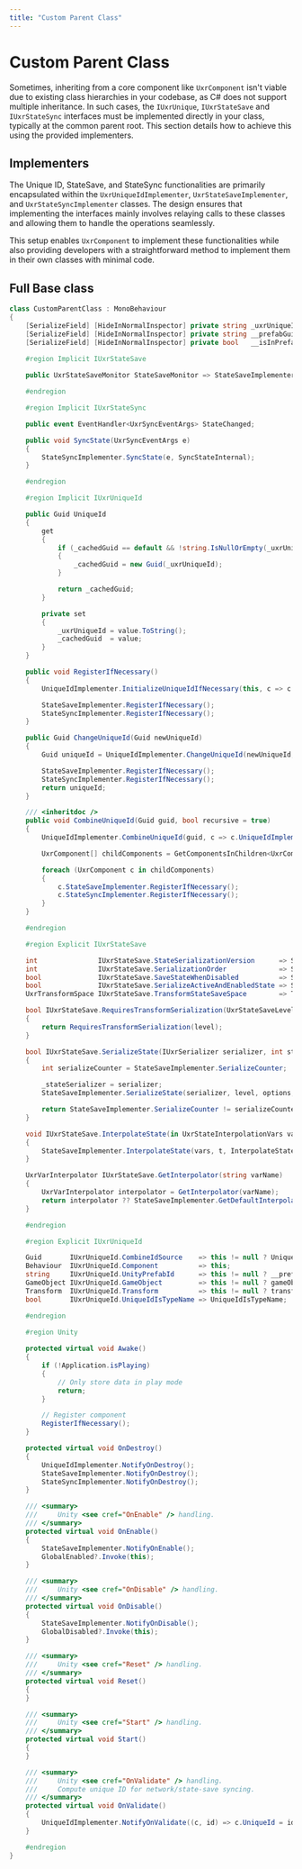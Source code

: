 ```yaml
---
title: "Custom Parent Class"
---
```


# Custom Parent Class

Sometimes, inheriting from a core component like `UxrComponent` isn't viable due to existing class hierarchies in your codebase, as C# does not support multiple inheritance. In such cases, the `IUxrUnique`, `IUxrStateSave` and `IUxrStateSync` interfaces must be implemented directly in your class, typically at the common parent root. This section details how to achieve this using the provided implementers.

## Implementers

The Unique ID, StateSave, and StateSync functionalities are primarily encapsulated within the `UxrUniqueIdImplementer`, `UxrStateSaveImplementer`, and `UxrStateSyncImplementer` classes. The design ensures that implementing the interfaces mainly involves relaying calls to these classes and allowing them to handle the operations seamlessly.

This setup enables `UxrComponent` to implement these functionalities while also providing developers with a straightforward method to implement them in their own classes with minimal code.

## Full Base class

```c#
class CustomParentClass : MonoBehaviour
{
	[SerializeField] [HideInNormalInspector] private string _uxrUniqueId = string.Empty;
	[SerializeField] [HideInNormalInspector] private string __prefabGuid = string.Empty;
	[SerializeField] [HideInNormalInspector] private bool   __isInPrefab;
	
	#region Implicit IUxrStateSave

	public UxrStateSaveMonitor StateSaveMonitor => StateSaveImplementer.Monitor;

	#endregion

	#region Implicit IUxrStateSync

	public event EventHandler<UxrSyncEventArgs> StateChanged;

	public void SyncState(UxrSyncEventArgs e)
	{
		StateSyncImplementer.SyncState(e, SyncStateInternal);
	}

	#endregion

	#region Implicit IUxrUniqueId

	public Guid UniqueId
	{
		get
		{
			if (_cachedGuid == default && !string.IsNullOrEmpty(_uxrUniqueId))
			{
				_cachedGuid = new Guid(_uxrUniqueId);
			}

			return _cachedGuid;
		}

		private set
		{
			_uxrUniqueId = value.ToString();
			_cachedGuid  = value;
		}
	}

	public void RegisterIfNecessary()
	{
		UniqueIdImplementer.InitializeUniqueIdIfNecessary(this, c => c.UniqueIdImplementer, (c, id) => c.UniqueId = id);

		StateSaveImplementer.RegisterIfNecessary();
		StateSyncImplementer.RegisterIfNecessary();
	}

	public Guid ChangeUniqueId(Guid newUniqueId)
	{
		Guid uniqueId = UniqueIdImplementer.ChangeUniqueId(newUniqueId, c => c.UniqueIdImplementer, (c, id) => c.UniqueId = id);

		StateSaveImplementer.RegisterIfNecessary();
		StateSyncImplementer.RegisterIfNecessary();
		return uniqueId;
	}

	/// <inheritdoc />
	public void CombineUniqueId(Guid guid, bool recursive = true)
	{
		UniqueIdImplementer.CombineUniqueId(guid, c => c.UniqueIdImplementer, (c, id) => c.UniqueId = id, null, null, null, null, recursive);

		UxrComponent[] childComponents = GetComponentsInChildren<UxrComponent>(true);

		foreach (UxrComponent c in childComponents)
		{
			c.StateSaveImplementer.RegisterIfNecessary();
			c.StateSyncImplementer.RegisterIfNecessary();
		}
	}

	#endregion

	#region Explicit IUxrStateSave

	int               IUxrStateSave.StateSerializationVersion      => StateSerializationVersion;
	int               IUxrStateSave.SerializationOrder             => SerializationOrder;
	bool              IUxrStateSave.SaveStateWhenDisabled          => SaveStateWhenDisabled;
	bool              IUxrStateSave.SerializeActiveAndEnabledState => SerializeActiveAndEnabledState;
	UxrTransformSpace IUxrStateSave.TransformStateSaveSpace        => TransformStateSaveSpace;

	bool IUxrStateSave.RequiresTransformSerialization(UxrStateSaveLevel level)
	{
		return RequiresTransformSerialization(level);
	}

	bool IUxrStateSave.SerializeState(IUxrSerializer serializer, int stateSerializationVersion, UxrStateSaveLevel level, UxrStateSaveOptions options)
	{
		int serializeCounter = StateSaveImplementer.SerializeCounter;

		_stateSerializer = serializer;
		StateSaveImplementer.SerializeState(serializer, level, options, SerializeState);

		return StateSaveImplementer.SerializeCounter != serializeCounter;
	}

	void IUxrStateSave.InterpolateState(in UxrStateInterpolationVars vars, float t)
	{
		StateSaveImplementer.InterpolateState(vars, t, InterpolateState, ((IUxrStateSave)this).GetInterpolator);
	}

	UxrVarInterpolator IUxrStateSave.GetInterpolator(string varName)
	{
		UxrVarInterpolator interpolator = GetInterpolator(varName);
		return interpolator ?? StateSaveImplementer.GetDefaultInterpolator(varName);
	}

	#endregion

	#region Explicit IUxrUniqueId

	Guid       IUxrUniqueId.CombineIdSource    => this != null ? UniqueIdImplementer.CombineIdSource : Guid.Empty;
	Behaviour  IUxrUniqueId.Component          => this;
	string     IUxrUniqueId.UnityPrefabId      => this != null ? __prefabGuid : null;
	GameObject IUxrUniqueId.GameObject         => this != null ? gameObject : null;
	Transform  IUxrUniqueId.Transform          => this != null ? transform : null;
	bool       IUxrUniqueId.UniqueIdIsTypeName => UniqueIdIsTypeName;

	#endregion
	
	#region Unity

	protected virtual void Awake()
	{
		if (!Application.isPlaying)
		{
			// Only store data in play mode
			return;
		}

		// Register component
		RegisterIfNecessary();
	}

	protected virtual void OnDestroy()
	{
		UniqueIdImplementer.NotifyOnDestroy();
		StateSaveImplementer.NotifyOnDestroy();
		StateSyncImplementer.NotifyOnDestroy();
	}

	/// <summary>
	///     Unity <see cref="OnEnable" /> handling.
	/// </summary>
	protected virtual void OnEnable()
	{
		StateSaveImplementer.NotifyOnEnable();
		GlobalEnabled?.Invoke(this);
	}

	/// <summary>
	///     Unity <see cref="OnDisable" /> handling.
	/// </summary>
	protected virtual void OnDisable()
	{
		StateSaveImplementer.NotifyOnDisable();
		GlobalDisabled?.Invoke(this);
	}

	/// <summary>
	///     Unity <see cref="Reset" /> handling.
	/// </summary>
	protected virtual void Reset()
	{
	}

	/// <summary>
	///     Unity <see cref="Start" /> handling.
	/// </summary>
	protected virtual void Start()
	{
	}

	/// <summary>
	///     Unity <see cref="OnValidate" /> handling.
	///     Compute unique ID for network/state-save syncing.
	/// </summary>
	protected virtual void OnValidate()
	{
		UniqueIdImplementer.NotifyOnValidate((c, id) => c.UniqueId = id, ref __isInPrefab, ref __prefabGuid);
	}

	#endregion
}
```